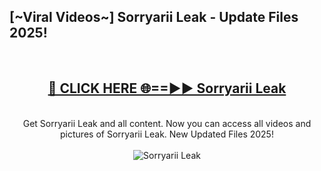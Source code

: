 <h2>[~Viral Videos~] Sorryarii Leak - Update Files 2025!</h2>
<br>
<div align="center">
<h2><a href="https://betterlinks.top/A2PfLJ" rel="nofollow">🔴 CLICK HERE 🌐==►► Sorryarii Leak</a></h2>
<br>
Get Sorryarii Leak and all content. Now you can access all videos and pictures of Sorryarii Leak. New Updated Files 2025!
<br>
<br>
<a href="https://betterlinks.top/A2PfLJ" rel="nofollow" data-target="animated-image.originalLink"><img src="https://i.ibb.co.com/WyWwxjT/player-gif2.gif" alt="Sorryarii Leak" style="max-width: 100%; display: inline-block;" data-target="animated-image.originalImage"></a>
</div>
<br>
